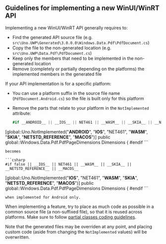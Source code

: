 ## Guidelines for implementing a new WinUI/WinRT API

Implementing a new WinUI/WinRT API generally requires to:

- Find the generated API source file (e.g. `src\Uno.UWP\Generated\3.0.0.0\Windows.Data.Pdf\PdfDocument.cs`)
- Copy the file to the non-generated location (e.g. `src\Uno.UWP\Data.Pdf\PdfDocument.cs`)
- Keep only the members that need to be implemented in the non-generated location
- Remove (completely or partially depending on the platforms) the implemented members in the generated file

If your API implementation is for a specific platform:

- You can use a platform suffix in the source file name (`PdfDocument.Android.cs`) so the file is built only for this platform
- Remove the parts that relate to your platform in the `NotImplemented` attribute:

    ```csharp
    #if __ANDROID__ || __IOS__ || NET461 || __WASM__ || __SKIA__ || __NETSTD_REFERENCE__ || __MACOS__
 [global::Uno.NotImplemented("__ANDROID__", "__IOS__", "NET461", "__WASM__", "__SKIA__", "__NETSTD_REFERENCE__", "__MACOS__")]
 public  global::Windows.Data.Pdf.PdfPageDimensions Dimensions
 {
 #endif
    ```

    becomes

    ```csharp
    #if false || __IOS__ || NET461 || __WASM__ || __SKIA__ || __NETSTD_REFERENCE__ || __MACOS__
 [global::Uno.NotImplemented("__IOS__", "NET461", "__WASM__", "__SKIA__", "__NETSTD_REFERENCE__", "__MACOS__")]
 public  global::Windows.Data.Pdf.PdfPageDimensions Dimensions
 {
 #endif
    ```

    when implemented for Android only.

When implementing a feature, try to place as much code as possible in a common source file (a non-suffixed file), so that it is reused across platforms. Make sure to follow [partial classes coding guidelines](code-style.md).

Note that the generated files may be overriden at any point, and placing custom code (aside from changing the `NotImplemented` values) will be overwritten.

